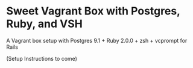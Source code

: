 Sweet Vagrant Box with Postgres, Ruby, and VSH
==============================================

A Vagrant box setup with Postgres 9.1 + Ruby 2.0.0 + zsh + vcprompt for Rails

(Setup Instructions to come)
